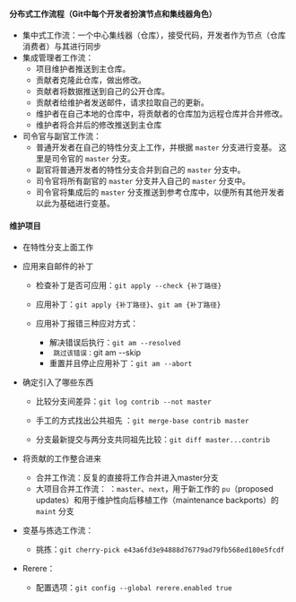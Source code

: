 #### 分布式工作流程（Git中每个开发者扮演节点和集线器角色）

- 集中式工作流：一个中心集线器（仓库），接受代码，开发者作为节点（仓库消费者）与其进行同步
- 集成管理者工作流：
  - 项目维护者推送到主仓库。
  - 贡献者克隆此仓库，做出修改。
  - 贡献者将数据推送到自己的公开仓库。
  - 贡献者给维护者发送邮件，请求拉取自己的更新。
  - 维护者在自己本地的仓库中，将贡献者的仓库加为远程仓库并合并修改。
  - 维护者将合并后的修改推送到主仓库
- 司令官与副官工作流：
  - 普通开发者在自己的特性分支上工作，并根据 `master` 分支进行变基。 这里是司令官的 `master` 分支。
  - 副官将普通开发者的特性分支合并到自己的 `master` 分支中。
  - 司令官将所有副官的 `master` 分支并入自己的 `master` 分支中。
  - 司令官将集成后的 `master` 分支推送到参考仓库中，以便所有其他开发者以此为基础进行变基。

#### 维护项目

- 在特性分支上面工作

- 应用来自邮件的补丁

  - 检查补丁是否可应用：`git apply --check {补丁路径}`

  - 应用补丁：`git apply {补丁路径}`、`git am {补丁路径}`

  - 应用补丁报错三种应对方式：
    - 解决错误后执行：`git am --resolved`
    - ` 跳过该错误：`git am --skip
    -  重置并且停止应用补丁：`git am --abort`

- 确定引入了哪些东西

  - 比较分支间差异：`git log contrib --not master`

  - 手工的方式找出公共祖先 ：`git merge-base contrib master`

  - 分支最新提交与两分支共同祖先比较：`git diff master...contrib`

- 将贡献的工作整合进来
  - 合并工作流：反复的直接将工作合并进入master分支
  - 大项目合并工作流： ：`master`、`next`，用于新工作的 `pu`（proposed updates）和用于维护性向后移植工作（maintenance backports）的 `maint` 分支 

- 变基与拣选工作流：
  - 挑拣：`git cherry-pick e43a6fd3e94888d76779ad79fb568ed180e5fcdf`

- Rerere：
  -  配置选项：`git config --global rerere.enabled true`